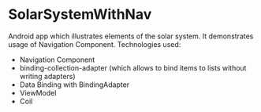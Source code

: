 # SolarSystemWithNav
Android app which illustrates elements of the solar system. It demonstrates usage of Navigation Component.
Technologies used:
* Navigation Component
* binding-collection-adapter (which allows to bind items to lists without writing adapters)
* Data Binding with BindingAdapter
* ViewModel
* Coil
